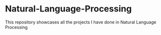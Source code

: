 # Natural-Language-Processing
This repository showcases all the projects I have done in Natural Language Processing 
